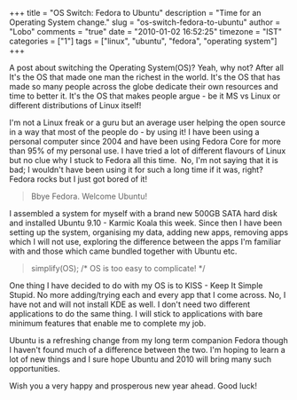 +++
title = "OS Switch: Fedora to Ubuntu"
description = "Time for an Operating System change."
slug = "os-switch-fedora-to-ubuntu"
author = "Lobo"
comments = "true"
date = "2010-01-02 16:52:25"
timezone = "IST"
categories = ["1"]
tags = ["linux", "ubuntu", "fedora", "operating system"]
+++

A post about switching the Operating System(OS)? Yeah, why not? After all It's the OS that made one man the richest in the world. It's the OS that has made so many people across the globe dedicate their own resources and time to better it. It's the OS that makes people argue - be it MS vs Linux or different distributions of Linux itself!

I'm not a Linux freak or a guru but an average user helping the open source in a way that most of the people do - by using it! I have been using a personal computer since 2004 and have been using Fedora Core for more than 95% of my personal use. I have tried a lot of different flavours of Linux but no clue why I stuck to Fedora all this time.  No, I'm not saying that it is bad; I wouldn't have been using it for such a long time if it was, right? Fedora rocks but I just got bored of it!

>Bbye Fedora. Welcome Ubuntu!

I assembled a system for myself with a brand new 500GB SATA hard disk and installed Ubuntu 9.10 - Karmic Koala this week. Since then I have been setting up the system, organising my data, adding new apps, removing apps which I will not use, exploring the difference between the apps I'm familiar with and those which came bundled together with Ubuntu etc.

> simplify(OS);   /* OS is too easy to complicate! \*/

One thing I have decided to do with my OS is to KISS - Keep It Simple Stupid. No more adding/trying each and every app that I come across. No, I have not and will not install KDE as well. I don't need two different applications to do the same thing. I will stick to applications with bare minimum features that enable me to complete my job.

Ubuntu is a refreshing change from my long term companion Fedora though I haven't found much of a difference between the two. I'm hoping to learn a lot of new things and I sure hope Ubuntu and 2010 will bring many such opportunities.

Wish you a very happy and prosperous new year ahead. Good luck!
